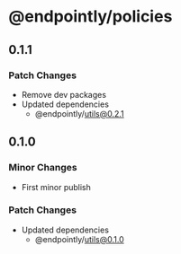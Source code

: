 # @endpointly/policies

## 0.1.1

### Patch Changes

- Remove dev packages
- Updated dependencies
  - @endpointly/utils@0.2.1

## 0.1.0

### Minor Changes

- First minor publish

### Patch Changes

- Updated dependencies
  - @endpointly/utils@0.1.0

